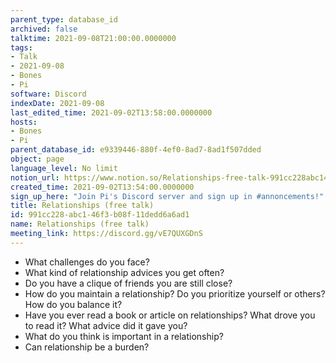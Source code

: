 ```yaml
---
parent_type: database_id
archived: false
talktime: 2021-09-08T21:00:00.0000000
tags:
- Talk
- 2021-09-08
- Bones
- Pi
software: Discord
indexDate: 2021-09-08
last_edited_time: 2021-09-02T13:58:00.0000000
hosts:
- Bones
- Pi
parent_database_id: e9339446-880f-4ef0-8ad7-8ad1f507dded
object: page
language_level: No limit
notion_url: https://www.notion.so/Relationships-free-talk-991cc228abc146f3b08f11dedd6a6ad1
created_time: 2021-09-02T13:54:00.0000000
sign_up_here: "Join Pi's Discord server and sign up in #annoncements!"
title: Relationships (free talk)
id: 991cc228-abc1-46f3-b08f-11dedd6a6ad1
name: Relationships (free talk)
meeting_link: https://discord.gg/vE7QUXGDnS
---
```



   - What challenges do you face?
   - What kind of relationship advices you get often?
   - Do you have a clique of friends you are still close?
   - How do you maintain a relationship? Do you prioritize yourself or others? How do you balance it?
   - Have you ever read a book or article on relationships? What drove you to read it? What advice did it gave you?
   - What do you think is important in a relationship?
   - Can relationship be a burden?










